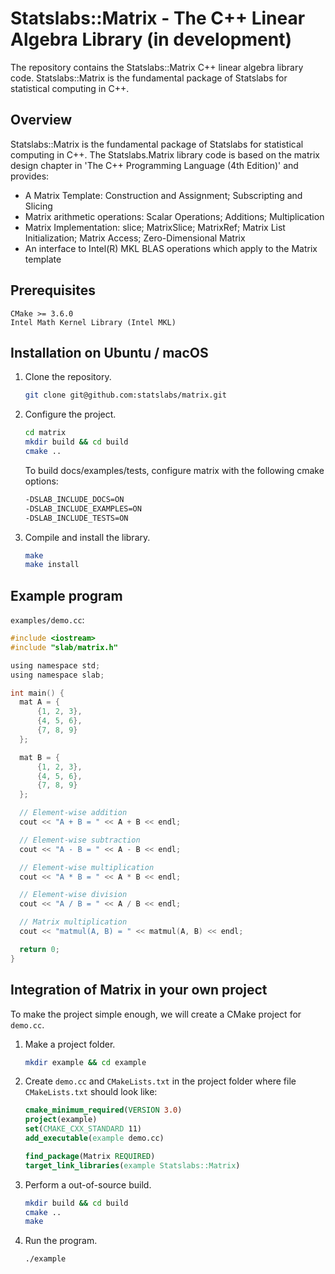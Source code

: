 # Statslabs::Matrix - The C++ Linear Algebra Library (in development) #

The repository contains the Statslabs::Matrix C++ linear algebra library code. Statslabs::Matrix is the fundamental package of Statslabs for statistical computing in C++.

## Overview

Statslabs::Matrix is the fundamental package of Statslabs for statistical computing in C++. The Statslabs.Matrix library code is based on the matrix design chapter in 'The C++ Programming Language (4th Edition)' and provides:
  + A Matrix Template: Construction and Assignment; Subscripting and Slicing
  + Matrix arithmetic operations: Scalar Operations; Additions; Multiplication
  + Matrix Implementation: slice; MatrixSlice; MatrixRef; Matrix List Initialization; Matrix Access; Zero-Dimensional Matrix
  + An interface to Intel(R) MKL BLAS operations which apply to the Matrix template

## Prerequisites

    CMake >= 3.6.0
    Intel Math Kernel Library (Intel MKL)
   
## Installation on Ubuntu / macOS
1. Clone the repository.
   ```sh
   git clone git@github.com:statslabs/matrix.git
   ```
2. Configure the project.
   ```sh
   cd matrix
   mkdir build && cd build
   cmake ..
   ```
   To build docs/examples/tests, configure matrix with the following cmake options:
   ```sh
   -DSLAB_INCLUDE_DOCS=ON
   -DSLAB_INCLUDE_EXAMPLES=ON
   -DSLAB_INCLUDE_TESTS=ON
   ```
3. Compile and install the library.
   ```sh
   make
   make install
   ```

## Example program
`examples/demo.cc`:
```c
#include <iostream>
#include "slab/matrix.h"

using namespace std;
using namespace slab;

int main() {
  mat A = {
      {1, 2, 3},
      {4, 5, 6},
      {7, 8, 9}
  };

  mat B = {
      {1, 2, 3},
      {4, 5, 6},
      {7, 8, 9}
  };

  // Element-wise addition
  cout << "A + B = " << A + B << endl;

  // Element-wise subtraction
  cout << "A - B = " << A - B << endl;

  // Element-wise multiplication
  cout << "A * B = " << A * B << endl;

  // Element-wise division
  cout << "A / B = " << A / B << endl;

  // Matrix multiplication
  cout << "matmul(A, B) = " << matmul(A, B) << endl;

  return 0;
}
```

## Integration of Matrix in your own project
To make the project simple enough, we will create a CMake project for `demo.cc`.

1. Make a project folder.
   ```sh
   mkdir example && cd example
   ```

2. Create `demo.cc` and `CMakeLists.txt` in the project folder where file `CMakeLists.txt` should look like:
   ```cmake
   cmake_minimum_required(VERSION 3.0)
   project(example)
   set(CMAKE_CXX_STANDARD 11)
   add_executable(example demo.cc)

   find_package(Matrix REQUIRED)
   target_link_libraries(example Statslabs::Matrix)
   ```

3. Perform a out-of-source build.
   ```sh
   mkdir build && cd build
   cmake ..
   make
   ```

4. Run the program.
   ```sh
   ./example
   ```